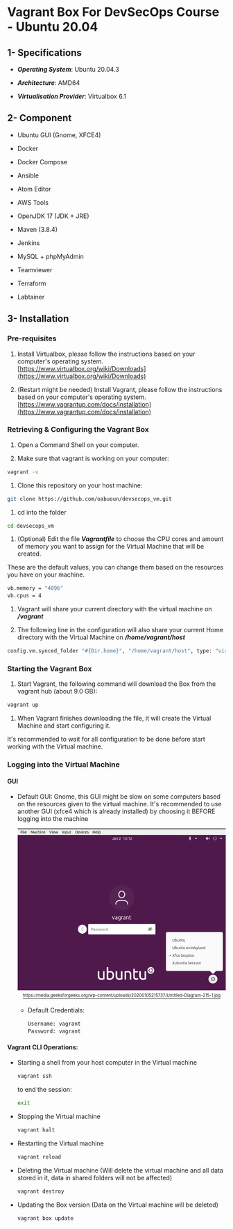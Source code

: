 # Vagrant Box For DevSecOps Course - Ubuntu 20.04

## 1- Specifications

- ***Operating System***: Ubuntu 20.04.3

- ***Architecture***: AMD64

- ***Virtualisation Provider***: Virtualbox 6.1

##  2-  Component

- Ubuntu GUI (Gnome, XFCE4)

- Docker

- Docker Compose

- Ansible

- Atom Editor

- AWS Tools

- OpenJDK 17 (JDK + JRE)

- Maven (3.8.4)

- Jenkins

- MySQL + phpMyAdmin

- Teamviewer

- Terraform

- Labtainer


##  3-  Installation

### Pre-requisites

1.  Install Virtualbox, please follow the instructions based on your computer's operating system.
  [https://www.virtualbox.org/wiki/Downloads](https://www.virtualbox.org/wiki/Downloads)

1.  (Restart might be needed) Install Vagrant, please follow the instructions based on your computer's operating system.
  [https://www.vagrantup.com/docs/installation](https://www.vagrantup.com/docs/installation)

### Retrieving & Configuring the Vagrant Box
1.  Open a Command Shell on your computer.

1.  Make sure that vagrant is working on your computer:
  ```bash
  vagrant -v
  ```

1.  Clone this repository on your host machine:
```bash
git clone https://github.com/oabuoun/devsecops_vm.git
```

1.  cd into the folder
```bash
cd devsecops_vm
```

1.  (Optional) Edit the file ***Vagrantfile*** to choose the CPU cores and amount of memory you want to assign for the Virtual Machine that will be created.

  These are the default values, you can change them based on the resources you have on your machine.

  ```bash
  vb.memory = "4096"
  vb.cpus = 4
  ```

1.  Vagrant will share your current directory with the virtual machine on ***/vagrant***

1.  The following line in the configuration will also share your current Home directory with the Virtual Machine on ***/home/vagrant/host***

  ```bash
  config.vm.synced_folder "#{Dir.home}", "/home/vagrant/host", type: "virtualbox"
  ```

### Starting the Vagrant Box
1.  Start Vagrant, the following command will download the Box from the vagrant hub (about 9.0 GB):
  ```bash
  vagrant up
  ```

1.  When Vagrant finishes downloading the file, it will create the Virtual Machine and start configuring it.

  It's recommended to wait for all configuration to be done before start working with the Virtual machine.

### Logging into the Virtual Machine

####  GUI
  - Default GUI: Gnome, this GUI might be slow on some computers based on the resources given to the virtual machine.
  It's recommended to use another GUI (xfce4 which is already installed) by choosing it BEFORE logging into the machine

    <p align="center">
    	<a href="assets/ubuntu-xfce4-01.png">
    	 <img src="assets/ubuntu-xfce4-01.png" width="600" />
    	</a>
    	<a href="https://media.geeksforgeeks.org/wp-content/uploads/20200105215737/Untitled-Diagram-215-1.jpg">
        <br/>
        <sub><sup>
          https://media.geeksforgeeks.org/wp-content/uploads/20200105215737/Untitled-Diagram-215-1.jpg
        </sup></sub>
      </a>

    </p>

    - Default Credentials:
      ```bash
      Username: vagrant
      Password: vagrant
      ```

#### Vagrant CLI Operations:

- Starting a shell from your host computer in the Virtual machine
  ```bash
  vagrant ssh
  ```

  to end the session:
  ```bash
  exit
  ```

- Stopping the Virtual machine
  ```bash
  vagrant halt
  ```

- Restarting the Virtual machine
  ```bash
  vagrant reload
  ```

- Deleting the Virtual machine (Will delete the virtual machine and all data stored in it, data in shared folders will not be affected)
  ```bash
  vagrant destroy
  ```

- Updating the Box version (Data on the Virtual machine will be deleted)
  ```bash
  vagrant box update
  ```

